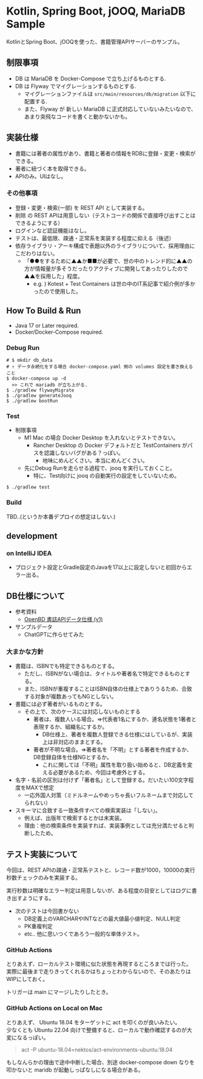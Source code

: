 # Kotlin, Spring Boot, jOOQ, MariaDB Sample

KotlinとSpring Boot、jOOQを使った、書籍管理APIサーバーのサンプル。

## 制限事項

- DB は MariaDB を Docker-Compose で立ち上げるものとする.
- DB は Flyway でマイグレーションするものとする.
    - マイグレーションファイルは `src/main/resources/db/migration` 以下に配置する.
    - また、Flyway が 新しい MariaDB に正式対応していないみたいなので、あまり突飛なコードを書くと動かないかも。

## 実装仕様

- 書籍には著者の属性があり、書籍と著者の情報をRDBに登録・変更・検索ができる。
- 著者に紐づく本を取得できる。
- APIのみ。UIはなし。

### その他事項

- 登録・変更・検索(一部) を REST API として実装する。
- 削除 の REST APIは用意しない（テストコードの関係で直接呼び出すことはできるようにする）
- ログインなど認証機能はなし。
- テストは、最低限、疎通・正常系を実装する程度に抑える（後述）
- 依存ライブラリ・アーキ構成で表題以外のライブラリについて、採用理由にこだわりはない。
  - 「●●をするために▲▲か■■が必要で、世の中のトレンド的に▲▲の方が情報量が多そうだったりアクティブに開発してあったりしたので▲▲を採用した」程度。
    - e.g. ) Kotest + Test Containers は世の中のIT系記事で紹介例が多かったので使用した。

## How To Build & Run

- Java 17 or Later required.
- Docker/Docker-Compose required.

### Debug Run

```shell
# $ mkdir db_data
# ↑ データ永続化をする場合 docker-compose.yaml 側の volumes 設定を書き換えること 
$ docker-compose up -d
  >> これで mariadb が立ち上がる.
$ ./gradlew flywayMigrate
$ ./gradlew generateJooq
$ ./gradlew bootRun
```

### Test

- 制限事項
    - M1 Mac の場合 Docker Desktop を入れないとテストできない。
        - Rancher Desktop の Docker デフォルトだと TestContainers がパスを認識しないバグがある？っぽい。
            - 地味にめんどくさい。本当にめんどくさい。
    - 先にDebug Runを走らせる過程で、jooq を実行しておくこと。
        - 特に、Test向けに jooq の自動実行の設定をしていないため。

```shell
$ ./gradlew test
```

### Build

TBD..(というか本番デプロイの想定はしない.)

## development

### on IntelliJ IDEA

- プロジェクト設定とGradle設定のJavaを17以上に設定しないと初回からエラー出る。

## DB仕様について

* 参考資料
    * [OpenBD 書誌APIデータ仕様 (v1)](https://openbd.jp/spec/)
* サンプルデータ
    * ChatGPTに作らせてみた

### 大まかな方針

* 書籍は、ISBNでも特定できるものとする。
    * ただし、ISBNがない場合は、タイトルや著者名で特定できるものとする。
    * また、ISBNが重複することはISBN自体の仕様上でありうるため、合致する対象が複数あってもNGとしない。
* 書籍には必ず著者がいるものとする。
    * その上で、次のケースには対応しないものとする
        * 著者は、複数人いる場合。⇒代表者1名にするか、連名状態を1著者と表現するか、組織名にするか。
            * DB仕様上、著者を複数人登録できる仕様にはしているが、実装上は非対応のままとする。
        * 著者が不明な場合。⇒著者名を「不明」とする著者を作成するか、DB登録自体を仕様NGとするか。
            * これに関しては「不明」属性を取り扱い始めると、DB定義を変える必要があるため、今回は考慮外とする。
* 名字・名前の区別は付けず「著者名」として登録する。だいたい100文字程度をMAXで想定
    * 一応外国人対策（ミドルネームやめっちゃ長いフルネームまで対応してられない）
* スキーマに合致する一致条件すべての検索実装は「しない」。
    * 例えば、出版年で検索するとかは未実装。
    * 理由：他の検索条件を実装すれば、実装事例としては充分満たせると判断したため。

## テスト実装について

今回は、REST APIの疎通・正常系テストと、レコード数が1000，10000の実行秒数チェックのみを実装する。

実行秒数は明確なエラー判定は用意しないが、ある程度の目安としてはログに書き出すようにする。

* 次のテストは今回書かない
    * DB定義上のVARCHARやINTなどの最大値最小値判定、NULL判定
    * PK重複判定
    * etc.. 他に思いつくであろう一般的な単体テスト。

### GitHub Actions

とりあえず、ローカルテスト環境に似た状態を再現するところまでは行った。  
実際に最後まで走りきってくれるかはちょっとわからないので、そのあたりはWIPにしておく。

トリガーは main にマージしたりしたとき。

### GitHub Actions on Local on Mac

とりあえず、 Ubuntu 18.04 をターゲットに act を叩くのが良いみたい。  
少なくとも Ubuntu 22.04 向けで整備すると、ローカルで動作確認するのが大変になるっぽい。

> act -P ubuntu-18.04=nektos/act-environments-ubuntu:18.04

もしなんらかの理由で途中中断した場合、別途 docker-compose down なりを叩かないと maridb が起動しっぱなしになる場合がある。